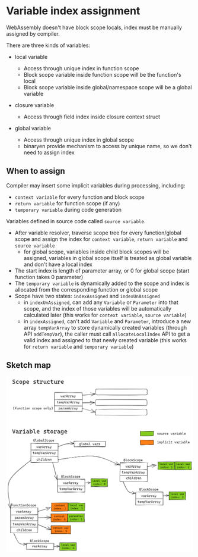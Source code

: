 # Variable index assignment

WebAssembly doesn't have block scope locals, index must be manually assigned by compiler.

There are three kinds of variables:

- local variable
    - Access through unique index in function scope
    - Block scope variable inside function scope will be the function's local
    - Block scope variable inside global/namespace scope will be a global variable

- closure variable
    - Access through field index inside closure context struct

- global variable
    - Access through unique index in global scope
    - binaryen provide mechanism to access by unique name, so we don't need to assign index

## When to assign

Compiler may insert some implicit variables during processing, including:

- `context variable` for every function and block scope
- `return variable` for function scope (if any)
- `temporary variable` during code generation

Variables defined in source code called `source variable`.

- After variable resolver, traverse scope tree for every function/global scope and assign the index for `context variable`, `return variable` and `source variable`
    - for global scope, variables inside child block scopes will be assigned, variables in global scope itself is treated as global variable and don't have a local index
- The start index is length of parameter array, or 0 for global scope (start function takes 0 parameter)
- The `temporary variable` is dynamically added to the scope and index is allocated from the corresponding function or global scope
- Scope have two states: `indexAssigned` and `indexUnAssigned`
    - in `indexUnAssigned`, can add any `Variable` or `Parameter` into that scope, and the index of those variables will be automatically calculated later (this works for `context variable`, `source variable`)
    - in `indexAssigned`, can't add `Variable` and `Parameter`, introduce a new array `tempVarArray` to store dynamically created variables (through API `addTempVar`), the caller must call `allocateLocalIndex` API to get a valid index and assigned to that newly created variable (this works for `return variable` and `temporary variable`)

## Sketch map

![](./imgs/scope_variables.excalidraw.png)
